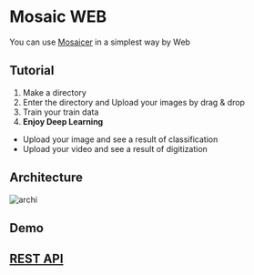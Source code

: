 # Mosaic WEB
You can use [Mosaicer] in a simplest way by Web

## Tutorial
1. Make a directory
2. Enter the directory and Upload your images by drag & drop
3. Train your train data
4. <strong>Enjoy Deep Learning</strong>
  * Upload your image and see a result of classification
  * Upload your video and see a result of digitization

## Architecture
![archi](https://cloud.githubusercontent.com/assets/10272119/21736295/f66ef49a-d4b2-11e6-988b-737066564bae.png)


## Demo

## [REST API]

[Mosaicer]: https://github.com/seongahjo/Mosaicer
[REST API]: https://github.com/seongahjo/Mosaicer/blob/node/node/REST_API.md
